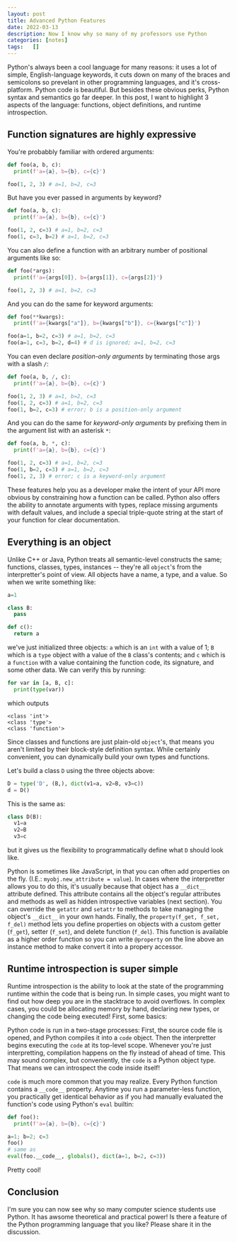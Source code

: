 ```yaml
---
layout: post
title: Advanced Python Features
date: 2022-03-13
description: Now I know why so many of my professors use Python
categories: [notes]
tags:   []
---
```


Python's always been a cool language for many reasons: it uses a lot of simple, English-language keywords, it cuts down on many of the braces and semicolons so prevelant in other programming languages, and it's cross-platform. Python code is beautiful. But besides these obvious perks, Python syntax and semantics go far deeper. In this post, I want to highlight 3 aspects of the language: functions, object definitions, and runtime introspection.

## Function signatures are highly expressive

You're probabbly familiar with ordered arguments:

```python
def foo(a, b, c):
  print(f'a={a}, b={b}, c={c}')

foo(1, 2, 3) # a=1, b=2, c=3
```

But have you ever passed in arguments by keyword?

```python
def foo(a, b, c):
  print(f'a={a}, b={b}, c={c}')

foo(1, 2, c=3) # a=1, b=2, c=3
foo(1, c=3, b=2) # a=1, b=2, c=3
```

You can also define a function with an arbitrary number of positional arguments like so:

```python
def foo(*args):
  print(f'a={args[0]}, b={args[1]}, c={args[2]}')

foo(1, 2, 3) # a=1, b=2, c=3
```

And you can do the same for keyword arguments:

```python
def foo(**kwargs):
  print(f'a={kwargs["a"]}, b={kwargs["b"]}, c={kwargs["c"]}')

foo(a=1, b=2, c=3) # a=1, b=2, c=3
foo(a=1, c=3, b=2, d=4) # d is ignored; a=1, b=2, c=3
```

You can even declare *position-only arguments* by terminating those args with a slash `/`:

```python
def foo(a, b, /, c):
  print(f'a={a}, b={b}, c={c}')

foo(1, 2, 3) # a=1, b=2, c=3
foo(1, 2, c=3) # a=1, b=2, c=3
foo(1, b=2, c=3) # error; b is a position-only argument
```

And you can do the same for *keyword-only arguments* by prefixing them in the argument list with an asterisk `*`:

```python
def foo(a, b, *, c):
  print(f'a={a}, b={b}, c={c}')

foo(1, 2, c=3) # a=1, b=2, c=3
foo(1, b=2, c=3) # a=1, b=2, c=3
foo(1, 2, 3) # error; c is a keyword-only argument
```

These features help you as a developer make the intent of your API more obvious by constraining how a function can be called. Python also offers the ability to annotate arguments with types, replace missing arguments with default values, and include a special triple-quote string at the start of your function for clear documentation.

## Everything is an object

Unlike C++ or Java, Python treats all semantic-level constructs the same; functions, classes, types, instances -- they're all `object`'s from the interpretter's point of view. All objects have a name, a type, and a value. So when we write something like:

```python
a=1

class B:
  pass

def c(): 
  return a
```

we've just initialized three objects: `a` which is an `int` with a value of 1; `B` which is a `type` object with a value of the `B` class's contents; and `c` which is a `function` with a value containing the function code, its signature, and some other data. We can verify this by running:

```python
for var in [a, B, c]:
  print(type(var))
```

which outputs
```
<class 'int'>
<class 'type'>
<class 'function'>
```

Since classes and functions are just plain-old `object`'s, that means you aren't limited by their block-style definition syntax. While certainly convenient, you can dynamically build your own types and functions.

Let's build a class `D` using the three objects above:

```python
D = type('D', (B,), dict(v1=a, v2=B, v3=c))
d = D()
```

This is the same as:
```python
class D(B):
  v1=a
  v2=B
  v3=c
```
but it gives us the flexibility to programmatically define what `D` should look like.

Python is sometimes like JavaScript, in that you can often add properties on the fly. (I.E.: `myobj.new_attribute = value`). In cases where the interpretter allows you to do this, it's usually because that object has a `__dict__` attribute defined. This attribute contains all the object's regular attributes and methods as well as hidden introspective variables (next section). You can override the `getattr` and `setattr` to methods to take managing the object's `__dict__` in your own hands. Finally, the `property(f_get, f_set, f_del)` method lets you define properties on objects with a custom getter (`f_get`), setter (`f_set`), and delete function (`f_del`). This function is available as a higher order function so you can write `@property` on the line above an instance method to make convert it into a propery accessor.

## Runtime introspection is super simple

Runtime introspection is the ability to look at the state of the programming runtime within the code that is being run. In simple cases, you might want to find out how deep you are in the stacktrace to avoid overflows. In complex cases, you could be allocating memory by hand, declaring new types, or changing the code being executed! First, some basics:

Python code is run in a two-stage processes: First, the source code file is opened, and Python compiles it into a `code` object. Then the interpretter begins executing the `code` at its top-level scope. Whenever you're just interpretting, compilation happens on the fly instead of ahead of time. This may sound complex, but conveniently, the `code` is a Python object type. That means we can introspect the code inside itself! 

`code` is much more common that you may realize. Every Python function contains a `__code__` property. Anytime you run a parameter-less function, you practically get identical behavior as if you had manually evaluated the function's code using Python's `eval` builtin:

```python
def foo():
  print(f'a={a}, b={b}, c={c}')

a=1; b=2; c=3
foo()
# same as
eval(foo.__code__, globals(), dict(a=1, b=2, c=3))
```

Pretty cool!

## Conclusion

I'm sure you can now see why so many computer science students use Python. It has awsome theoretical and practical power! Is there a feature of the Python programming language that you like? Please share it in the discussion.